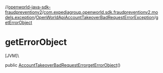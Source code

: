 //[openworld-java-sdk-fraudpreventionv2](../../../index.md)/[com.expediagroup.openworld.sdk.fraudpreventionv2.models.exception](../index.md)/[OpenWorldApiAccountTakeoverBadRequestErrorException](index.md)/[getErrorObject](get-error-object.md)

# getErrorObject

[JVM]\

public [AccountTakeoverBadRequestError](../../com.expediagroup.openworld.sdk.fraudpreventionv2.models/-account-takeover-bad-request-error/index.md)[getErrorObject](get-error-object.md)()
